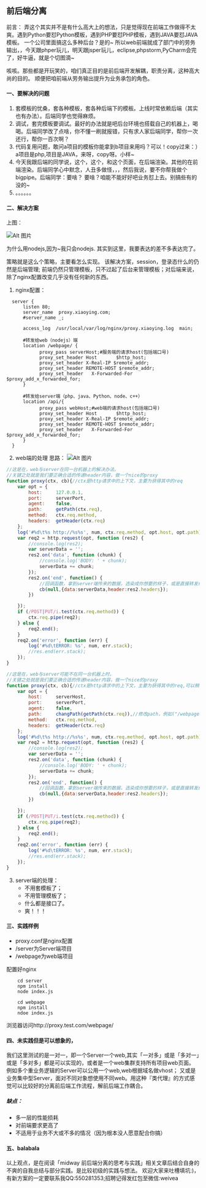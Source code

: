 ## 前后端分离

前言：
弄这个其实并不是有什么高大上的想法，只是觉得现在前端工作做得不太爽。遇到Python要怼Python模板，遇到PHP要怼PHP模板，遇到JAVA要怼JAVA模板。
一个公司里面搞这么多种后台？是的~
所以web前端就成了部门中的劳务输出，，今天跟phper玩儿，明天跟jsper玩儿，eclipse,phpstorm,PyCharm会完了，好牛逼，就是个切图滴~

咳咳。那些都是开玩笑的，咱们真正目的是前后端开发解耦，职责分离，这种高大尚的目的。
顺便把咱前端从劳务输出提升为业务承包的角色。

#### 一、要解决的问题
1. 套模板的忧桑，套各种模板，套各种后端下的模板。上线时常依赖后端（其实也有办法）。后端同学也觉得麻烦。
2. 调试，套完模板要调试。最好的办法就是吧后台环境也搭载自己的机器上，喝喝。后端同学改了点啥，你不懂一刷就报错，只有求人家后端同学，帮你一次还行，帮你一百次啊？
3. 代码复用问题，敢问a项目的模板你能拿到b项目来用吗？可以！copy过来：）a项目是php,项目是JAVA，来呀，copy呀。小样~
4. 今天我跟后端的同学说，这个，这个，和这个页面，在后端渲染。其他的在前端渲染。后端同学心中默念，人丑多做怪，，，然后我说，要不你帮我做个bigpipe。后端同学：要啥？
要啥？咱能不能好好吧业务怼上去。别搞些有的没的~
5. 。。。。。。

#### 二、解决方案

上图：

![Alt 图片](img/liucheng.png)

为什么用nodejs,因为~我只会nodejs.
其实到这里，我要表达的差不多表达完了。

策略就是这么个策略，主要看怎么实现。
该解决方案，session，登录态什么的仍然是后端管理;
前端仍然只管理模板，只不过起了后台来管理模板；对后端来说，除了nginx配置改变几乎没有任何新的东西。


1. nginx配置：
```shell
  server {
      listen 80;
      server_name  proxy.xiaoying.com;
      #server_name _;

      access_log  /usr/local/var/log/nginx/proxy.xiaoying.log  main;

      #转发给web（nodejs）端
      location /webpage/ {
            proxy_pass serverHost;#服务端的请求host(包括端口号)
            proxy_set_header Host       $http_host;
            proxy_set_header X-Real-IP $remote_addr;
            proxy_set_header REMOTE-HOST $remote_addr;
            proxy_set_header   X-Forwarded-For  $proxy_add_x_forwarded_for;
      }

      #转发给server端（php、java、Python、node、c++）
      location /api/{
            proxy_pass webHost;#web端的请求host(包括端口号)
            proxy_set_header Host       $http_host;
            proxy_set_header X-Real-IP $remote_addr;
            proxy_set_header REMOTE-HOST $remote_addr;
            proxy_set_header   X-Forwarded-For  $proxy_add_x_forwarded_for;
      }
  }
```

2. web端的处理
思路：
![Alt 图片](img/webliucheng.png)


```javascript
//这是在，web与server在同一台机器上的解决办法。
//关键之处就是我们要正确合适的传递header内容，做一个nice的proxy
function proxy(ctx, cb){//ctx是http请求中的上下文，主要为获得其中的req
    var opt = {
        host:     127.0.0.1,
        port:     serverPort,
        agent:    false,
        path:     getPath(ctx.req),
        method:   ctx.req.method,
        headers:  getHeader(ctx.req)
    };
    log('#%d\t%s http://%s%s', num, ctx.req.method, opt.host, opt.path);
    var req2 = http.request(opt, function (res2) {
        //console.log(res2);
        var serverData = '';
        res2.on('data', function (chunk) {
            //console.log('BODY: ' + chunk);
            serverData += chunk;
        });
        res2.on('end', function() {
            //回调函数，拿到server端传来的数据，选染成你想要的样子，或是直接转发给浏览器，记得setHeader
            cb(null,{data:serverData,header:res2.headers});
        })

    });
    if (/POST|PUT/i.test(ctx.req.method)) {
        ctx.req.pipe(req2);
    } else {
        req2.end();
    }
    req2.on('error', function (err) {
        log('#%d\tERROR: %s', num, err.stack);
        //res.end(err.stack);
    });
}

```
```javascript
//这是在，web与server可能不在同一台机器上时。
//关键之处就是我们要正确合适的传递header内容，做一个nice的proxy
function proxy(ctx, cb){//ctx是http请求中的上下文，主要为获得其中的req,可以稍作修改，直接传入req
    var opt = {
        host:     serverHost,
        port:     serverPort,
        agent:    false,
        path:     changPath(getPath(ctx.req)),//修改path，例如("/webpage/user_info" transport to "/api/user_info" )
        method:   ctx.req.method,
        headers:  getHeader(ctx.req)
    };
    log('#%d\t%s http://%s%s', num, ctx.req.method, opt.host, opt.path);
    var req2 = http.request(opt, function (res2) {
        //console.log(res2);
        var serverData = '';
        res2.on('data', function (chunk) {
            //console.log('BODY: ' + chunk);
            serverData += chunk;
        });
        res2.on('end', function() {
            //回调函数，拿到server端传来的数据，选染成你想要的样子，或是直接转发给浏览器，记得setHeader
            cb(null,{data:serverData,header:res2.headers});
        })

    });
    if (/POST|PUT/i.test(ctx.req.method)) {
        ctx.req.pipe(req2);
    } else {
        req2.end();
    }
    req2.on('error', function (err) {
        log('#%d\tERROR: %s', num, err.stack);
        //res.end(err.stack);
    });
}

```
3. server端的处理：
    + 不用套模板了；
    + 不用管理模板了；
    + 什么都是接口了。
    + 爽！！！


#### 三、实践样例
+ proxy.conf是nginx配置
+ /server为Server端项目
+ /webpage为web端项目

配置好nginx
```
    cd server
    npm install
    node index.js

    cd webpage
    npm install
    ndoe index.js
```
浏览器访问http://proxy.test.com/webpage/

#### 四、未实践但是可以想象的，
我们这里测试的是一对一，即一个Server一个web,其实「一对多」或是「多对一」或是「多对多」都是可以实现的，或者是一个web集群支持所有项目web页面。
例如多个重业务逻辑的Server可以公用一个web,web根据域名做vhost；
又或是业务集中型Server，面对不同对象想使用不同web。用这种『类代理』的方式感觉可以比较好的分离前后端工作流程，解前后端工作耦合。
##### 缺点：
- 多一层的性能损耗
- 对前端要求更高了
- 不适用于业务不大或不多的情况（因为根本没人愿意配合你搞）

#### 五、balabala

以上观点，是在阅读「midway 前后端分离的思考与实践」相关文章后结合自身的不爽的自我总结与部分实践。是比较初级的实践与想法。
欢迎大家来吐槽填坑:)，有新方案的一定要联系我QQ:550281353;招聘记得发红包至微信:weivea